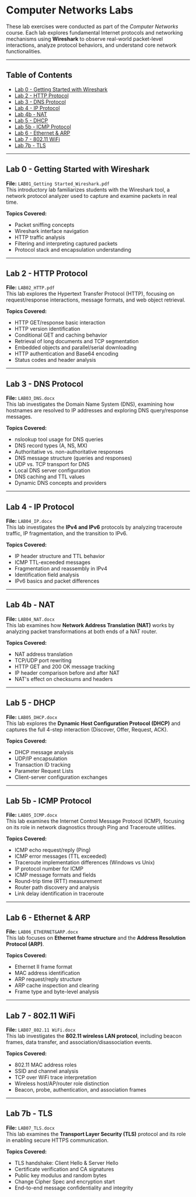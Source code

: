 # Computer Networks Labs

These lab exercises were conducted as part of the *Computer Networks* course. Each lab explores fundamental Internet protocols and networking mechanisms using **Wireshark** to observe real-world packet-level interactions, analyze protocol behaviors, and understand core network functionalities.

---

## Table of Contents
- [Lab 0 - Getting Started with Wireshark](#lab-0---getting-started-with-wireshark)
- [Lab 2 - HTTP Protocol](#lab-2---http-protocol)
- [Lab 3 - DNS Protocol](#lab-3---dns-protocol)
- [Lab 4 - IP Protocol](#lab-4---ip-protocol)
- [Lab 4b - NAT](#lab-4b---nat)
- [Lab 5 - DHCP](#lab-5---dhcp)
- [Lab 5b - ICMP Protocol](#lab-5b---icmp-protocol)
- [Lab 6 - Ethernet & ARP](#lab-6---ethernet--arp)
- [Lab 7 - 802.11 WiFi](#lab-7---80211-wifi)
- [Lab 7b - TLS](#lab-7b---tls)

---

## Lab 0 - Getting Started with Wireshark
**File:** `LAB01_Getting Started_Wireshark.pdf`  
This introductory lab familiarizes students with the Wireshark tool, a network protocol analyzer used to capture and examine packets in real time.

**Topics Covered:**
- Packet sniffing concepts
- Wireshark interface navigation
- HTTP traffic analysis
- Filtering and interpreting captured packets
- Protocol stack and encapsulation understanding

---

## Lab 2 - HTTP Protocol
**File:** `LAB02_HTTP.pdf`  
This lab explores the Hypertext Transfer Protocol (HTTP), focusing on request/response interactions, message formats, and web object retrieval.

**Topics Covered:**
- HTTP GET/response basic interaction
- HTTP version identification
- Conditional GET and caching behavior
- Retrieval of long documents and TCP segmentation
- Embedded objects and parallel/serial downloading
- HTTP authentication and Base64 encoding
- Status codes and header analysis

---

## Lab 3 - DNS Protocol
**File:** `LAB03_DNS.docx`  
This lab investigates the Domain Name System (DNS), examining how hostnames are resolved to IP addresses and exploring DNS query/response messages.

**Topics Covered:**
- nslookup tool usage for DNS queries
- DNS record types (A, NS, MX)
- Authoritative vs. non-authoritative responses
- DNS message structure (queries and responses)
- UDP vs. TCP transport for DNS
- Local DNS server configuration
- DNS caching and TTL values
- Dynamic DNS concepts and providers

---

## Lab 4 - IP Protocol
**File:** `LAB04_IP.docx`  
This lab investigates the **IPv4 and IPv6** protocols by analyzing traceroute traffic, IP fragmentation, and the transition to IPv6.

**Topics Covered:**
- IP header structure and TTL behavior
- ICMP TTL-exceeded messages
- Fragmentation and reassembly in IPv4
- Identification field analysis
- IPv6 basics and packet differences

---

## Lab 4b - NAT
**File:** `LAB04_NAT.docx`  
This lab examines how **Network Address Translation (NAT)** works by analyzing packet transformations at both ends of a NAT router.

**Topics Covered:**
- NAT address translation
- TCP/UDP port rewriting
- HTTP GET and 200 OK message tracking
- IP header comparison before and after NAT
- NAT's effect on checksums and headers

---

## Lab 5 - DHCP
**File:** `LAB05_DHCP.docx`  
This lab explores the **Dynamic Host Configuration Protocol (DHCP)** and captures the full 4-step interaction (Discover, Offer, Request, ACK).

**Topics Covered:**
- DHCP message analysis
- UDP/IP encapsulation
- Transaction ID tracking
- Parameter Request Lists
- Client-server configuration exchanges

---

## Lab 5b - ICMP Protocol
**File:** `LAB05_ICMP.docx`  
This lab examines the Internet Control Message Protocol (ICMP), focusing on its role in network diagnostics through Ping and Traceroute utilities.

**Topics Covered:**
- ICMP echo request/reply (Ping)
- ICMP error messages (TTL exceeded)
- Traceroute implementation differences (Windows vs Unix)
- IP protocol number for ICMP
- ICMP message formats and fields
- Round-trip time (RTT) measurement
- Router path discovery and analysis
- Link delay identification in traceroute

---

## Lab 6 - Ethernet & ARP
**File:** `LAB06_ETHERNET&ARP.docx`  
This lab focuses on **Ethernet frame structure** and the **Address Resolution Protocol (ARP)**.

**Topics Covered:**
- Ethernet II frame format
- MAC address identification
- ARP request/reply structure
- ARP cache inspection and clearing
- Frame type and byte-level analysis

---

## Lab 7 - 802.11 WiFi
**File:** `LAB07_802.11 WiFi.docx`  
This lab investigates the **802.11 wireless LAN protocol**, including beacon frames, data transfer, and association/disassociation events.

**Topics Covered:**
- 802.11 MAC address roles
- SSID and channel analysis
- TCP over WiFi trace interpretation
- Wireless host/AP/router role distinction
- Beacon, probe, authentication, and association frames

---

## Lab 7b - TLS
**File:** `LAB07_TLS.docx`  
This lab examines the **Transport Layer Security (TLS)** protocol and its role in enabling secure HTTPS communication.

**Topics Covered:**
- TLS handshake: Client Hello & Server Hello
- Certificate verification and CA signatures
- Public key modulus and random bytes
- Change Cipher Spec and encryption start
- End-to-end message confidentiality and integrity
